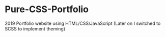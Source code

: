 # Pure-CSS-Portfolio
2019 Portfolio website using HTML/CSS/JavaScript (Later on I switched to SCSS to implement theming)
